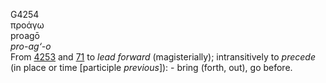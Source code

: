 <body>
  <p>G4254<br>  προάγω  <br> proagō  <br><i>pro-ag‘-o </i><br>From <a href="g4253.htm">4253</a> and <a href="g0071.htm">71</a>  to <i>lead</i> <i>forward</i> (magisterially); intransitively to <i>precede</i> (in place or time [participle <i>previous</i>]): - bring (forth, out), go before.<br></p>
 </body>